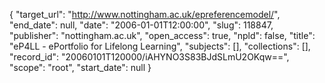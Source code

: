 {
  "target_url": "http://www.nottingham.ac.uk/epreferencemodel/", 
  "end_date": null, 
  "date": "2006-01-01T12:00:00", 
  "slug": 118847, 
  "publisher": "nottingham.ac.uk", 
  "open_access": true, 
  "npld": false, 
  "title": "eP4LL - ePortfolio for Lifelong Learning", 
  "subjects": [], 
  "collections": [], 
  "record_id": "20060101T120000/iAHYNO3S83BJdSLmU2OKqw==", 
  "scope": "root", 
  "start_date": null
}

